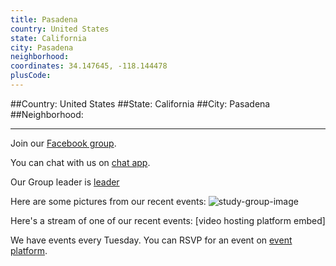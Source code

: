 ```yaml
---
title: Pasadena
country: United States
state: California
city: Pasadena
neighborhood: 
coordinates: 34.147645, -118.144478
plusCode:
---
```


##Country: United States
##State: California
##City: Pasadena
##Neighborhood: 
*****
Join our [Facebook group](https://www.facebook.com/groups/free.code.camp.pasadena.ca).

You can chat with us on [chat app]().

Our Group leader is [leader]()

Here are some pictures from our recent events:
![study-group-image]()

Here's a stream of one of our recent events:
[video hosting platform embed]

We have events every Tuesday. You can RSVP for an event on [event platform]().
